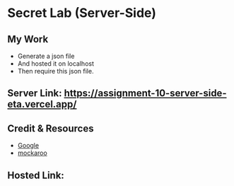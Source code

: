 # Secret Lab  (Server-Side)
## My Work
* Generate a json file
* And hosted it on localhost
* Then require this json file.
## Server Link: https://assignment-10-server-side-eta.vercel.app/
## Credit & Resources
* [Google](https://www.google.com/)
* [mockaroo](https://www.mockaroo.com/)
## Hosted Link: 

